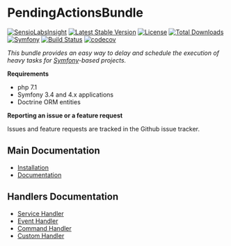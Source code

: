 PendingActionsBundle
===================

[![SensioLabsInsight](https://insight.sensiolabs.com/projects/c607d9d8-329b-461a-82f8-8ad30be60be8/mini.png)](https://insight.sensiolabs.com/projects/c607d9d8-329b-461a-82f8-8ad30be60be8)
[![Latest Stable Version](https://poser.pugx.org/clavicula-nox/pendingactions-bundle/v/stable)](https://packagist.org/packages/clavicula-nox/pendingactions-bundle)
[![License](https://poser.pugx.org/clavicula-nox/pendingactions-bundle/license)](https://packagist.org/packages/clavicula-nox/pendingactions-bundle)
[![Total Downloads](https://poser.pugx.org/clavicula-nox/pendingactions-bundle/downloads)](https://packagist.org/packages/clavicula-nox/pendingactions-bundle)
[![Symfony](https://img.shields.io/badge/Symfony-%203.x-green.svg "Supports Symfony 3.x")](https://symfony.com/)
[![Build Status](https://travis-ci.org/Clavicula-Nox/PendingActionsBundle.svg?branch=master)](https://travis-ci.org/Clavicula-Nox/PendingActionsBundle)
[![codecov](https://codecov.io/gh/Clavicula-Nox/PendingActionsBundle/branch/master/graph/badge.svg)](https://codecov.io/gh/Clavicula-Nox/PendingActionsBundle)

*This bundle provides an easy way to delay and schedule the execution of heavy tasks for [Symfony](http://symfony.com/)-based projects.*

**Requirements**

  * php 7.1
  * Symfony 3.4 and 4.x applications
  * Doctrine ORM entities

**Reporting an issue or a feature request**

Issues and feature requests are tracked in the Github issue tracker.

## Main Documentation

  * [Installation](docs/installation.md)
  * [Documentation](docs/documentation.md)

## Handlers Documentation

  * [Service Handler](docs/service-handler.md)
  * [Event Handler](docs/event-handler.md)
  * [Command Handler](docs/command-handler.md)
  * [Custom Handler](docs/custom-handler.md)

